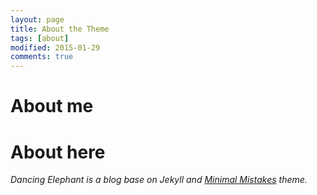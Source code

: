 ```yaml
---
layout: page
title: About the Theme
tags: [about]
modified: 2015-01-29
comments: true
---
```


# About me

# About here

*Dancing Elephant is a blog base on Jekyll and [Minimal Mistakes](http://mmistakes.github.io/minimal-mistakes) theme.*
